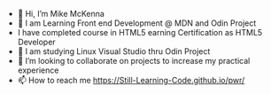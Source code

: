 - 👋 Hi, I’m Mike McKenna 
- 👀 I am Learning Front end Development @ MDN and Odin Project
- I have completed course in HTML5 earning Certification as HTML5 Developer 
- 🌱 I am studying Linux Visual Studio thru Odin Project
- 💞️ I’m looking to collaborate on projects to increase my practical experience
- 📫 How to reach me https://Still-Learning-Code.github.io/pwr/

<!---
Still-Learning-code/Still-Learning-code is a ✨ special ✨ repository because its `README.md` (this file) appears on your GitHub profile.
You can click the Preview link to take a look at your changes.
--->
